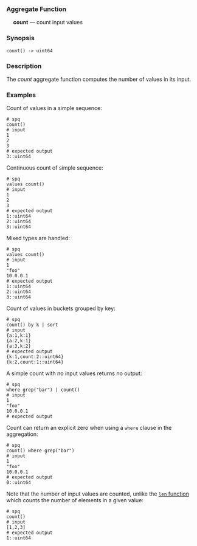 ### Aggregate Function

&emsp; **count** &mdash; count input values

### Synopsis
```
count() -> uint64
```

### Description

The _count_ aggregate function computes the number of values in its input.

### Examples

Count of values in a simple sequence:
```mdtest-spq
# spq
count()
# input
1
2
3
# expected output
3::uint64
```

Continuous count of simple sequence:
```mdtest-spq
# spq
values count()
# input
1
2
3
# expected output
1::uint64
2::uint64
3::uint64
```

Mixed types are handled:
```mdtest-spq
# spq
values count()
# input
1
"foo"
10.0.0.1
# expected output
1::uint64
2::uint64
3::uint64
```

Count of values in buckets grouped by key:
```mdtest-spq
# spq
count() by k | sort
# input
{a:1,k:1}
{a:2,k:1}
{a:3,k:2}
# expected output
{k:1,count:2::uint64}
{k:2,count:1::uint64}
```

A simple count with no input values returns no output:
```mdtest-spq
# spq
where grep("bar") | count()
# input
1
"foo"
10.0.0.1
# expected output
```

Count can return an explicit zero when using a `where` clause in the aggregation:
```mdtest-spq
# spq
count() where grep("bar")
# input
1
"foo"
10.0.0.1
# expected output
0::uint64
```

Note that the number of input values are counted, unlike the [`len` function](../functions/len.md) which counts the number of elements in a given value:
```mdtest-spq
# spq
count()
# input
[1,2,3]
# expected output
1::uint64
```
